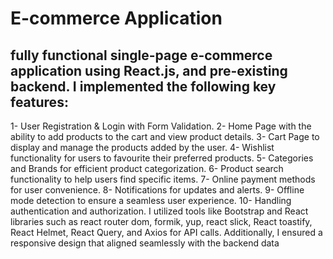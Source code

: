 #  E-commerce Application

 ## fully functional single-page e-commerce application using React.js, and pre-existing backend. I implemented the following key features:

1- User Registration & Login with Form Validation.
2- Home Page with the ability to add products to the cart and view product details.
3- Cart Page to display and manage the products added by the user.
4- Wishlist functionality for users to favourite their preferred products.
5- Categories and Brands for efficient product categorization.
6- Product search functionality to help users find specific items.
7- Online payment methods for user convenience.
8- Notifications for updates and alerts.
9- Offline mode detection to ensure a seamless user experience.
10- Handling authentication and authorization.
I utilized tools like Bootstrap and React libraries such as react router dom, formik, yup, react slick, React toastify, React Helmet, React Query, and Axios for API calls. Additionally, I ensured a responsive design that aligned seamlessly with the backend data
  
